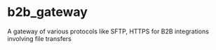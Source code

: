 # b2b_gateway
A gateway of various protocols like SFTP, HTTPS for B2B integrations involving file transfers
